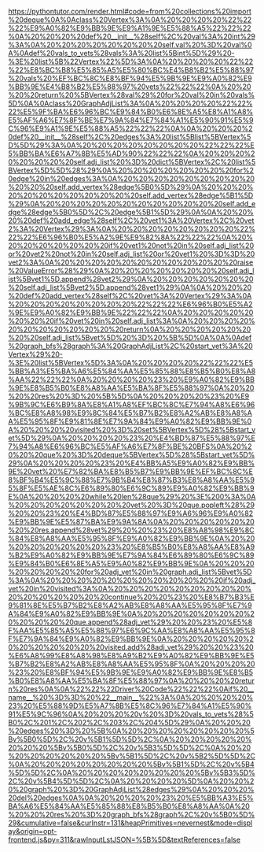 <!--
    File: graph_bfs.md
    Created Time: 2024-01-05
    Author: krahets (krahets@163.com)
--->

<!-- [file]{graph_bfs}-[class]{}-[func]{graph_bfs} -->
https://pythontutor.com/render.html#code=from%20collections%20import%20deque%0A%0Aclass%20Vertex%3A%0A%20%20%20%20%22%22%22%E9%A0%82%E9%BB%9E%E9%A1%9E%E5%88%A5%22%22%22%0A%20%20%20%20def%20__init__%28self%2C%20val%3A%20int%29%3A%0A%20%20%20%20%20%20%20%20self.val%20%3D%20val%0A%0Adef%20vals_to_vets%28vals%3A%20list%5Bint%5D%29%20-%3E%20list%5B%22Vertex%22%5D%3A%0A%20%20%20%20%22%22%22%E8%BC%B8%E5%85%A5%E5%80%BC%E4%B8%B2%E5%88%97%20vals%20%EF%BC%8C%E8%BF%94%E5%9B%9E%E9%A0%82%E9%BB%9E%E4%B8%B2%E5%88%97%20vets%22%22%22%0A%20%20%20%20return%20%5BVertex%28val%29%20for%20val%20in%20vals%5D%0A%0Aclass%20GraphAdjList%3A%0A%20%20%20%20%22%22%22%E5%9F%BA%E6%96%BC%E9%84%B0%E6%8E%A5%E8%A1%A8%E5%AF%A6%E7%8F%BE%E7%9A%84%E7%84%A1%E5%90%91%E5%9C%96%E9%A1%9E%E5%88%A5%22%22%22%0A%0A%20%20%20%20def%20__init__%28self%2C%20edges%3A%20list%5Blist%5BVertex%5D%5D%29%3A%0A%20%20%20%20%20%20%20%20%22%22%22%E5%BB%BA%E6%A7%8B%E5%AD%90%22%22%22%0A%20%20%20%20%20%20%20%20self.adj_list%20%3D%20dict%5BVertex%2C%20list%5BVertex%5D%5D%28%29%0A%20%20%20%20%20%20%20%20for%20edge%20in%20edges%3A%0A%20%20%20%20%20%20%20%20%20%20%20%20self.add_vertex%28edge%5B0%5D%29%0A%20%20%20%20%20%20%20%20%20%20%20%20self.add_vertex%28edge%5B1%5D%29%0A%20%20%20%20%20%20%20%20%20%20%20%20self.add_edge%28edge%5B0%5D%2C%20edge%5B1%5D%29%0A%0A%20%20%20%20def%20add_edge%28self%2C%20vet1%3A%20Vertex%2C%20vet2%3A%20Vertex%29%3A%0A%20%20%20%20%20%20%20%20%22%22%22%E6%96%B0%E5%A2%9E%E9%82%8A%22%22%22%0A%20%20%20%20%20%20%20%20if%20vet1%20not%20in%20self.adj_list%20or%20vet2%20not%20in%20self.adj_list%20or%20vet1%20%3D%3D%20vet2%3A%0A%20%20%20%20%20%20%20%20%20%20%20%20raise%20ValueError%28%29%0A%20%20%20%20%20%20%20%20self.adj_list%5Bvet1%5D.append%28vet2%29%0A%20%20%20%20%20%20%20%20self.adj_list%5Bvet2%5D.append%28vet1%29%0A%0A%20%20%20%20def%20add_vertex%28self%2C%20vet%3A%20Vertex%29%3A%0A%20%20%20%20%20%20%20%20%22%22%22%E6%96%B0%E5%A2%9E%E9%A0%82%E9%BB%9E%22%22%22%0A%20%20%20%20%20%20%20%20if%20vet%20in%20self.adj_list%3A%0A%20%20%20%20%20%20%20%20%20%20%20%20return%0A%20%20%20%20%20%20%20%20self.adj_list%5Bvet%5D%20%3D%20%5B%5D%0A%0A%0Adef%20graph_bfs%28graph%3A%20GraphAdjList%2C%20start_vet%3A%20Vertex%29%20-%3E%20list%5BVertex%5D%3A%0A%20%20%20%20%22%22%22%E5%BB%A3%E5%BA%A6%E5%84%AA%E5%85%88%E8%B5%B0%E8%A8%AA%22%22%22%0A%20%20%20%20%23%20%E9%A0%82%E9%BB%9E%E8%B5%B0%E8%A8%AA%E5%BA%8F%E5%88%97%0A%20%20%20%20res%20%3D%20%5B%5D%0A%20%20%20%20%23%20%E9%9B%9C%E6%B9%8A%E8%A1%A8%EF%BC%8C%E7%94%A8%E6%96%BC%E8%A8%98%E9%8C%84%E5%B7%B2%E8%A2%AB%E8%A8%AA%E5%95%8F%E9%81%8E%E7%9A%84%E9%A0%82%E9%BB%9E%0A%20%20%20%20visited%20%3D%20set%5BVertex%5D%28%5Bstart_vet%5D%29%0A%20%20%20%20%23%20%E4%BD%87%E5%88%97%E7%94%A8%E6%96%BC%E5%AF%A6%E7%8F%BE%20BFS%0A%20%20%20%20que%20%3D%20deque%5BVertex%5D%28%5Bstart_vet%5D%29%0A%20%20%20%20%23%20%E4%BB%A5%E9%A0%82%E9%BB%9E%20vet%20%E7%82%BA%E8%B5%B7%E9%BB%9E%EF%BC%8C%E8%BF%B4%E5%9C%88%E7%9B%B4%E8%87%B3%E8%A8%AA%E5%95%8F%E5%AE%8C%E6%89%80%E6%9C%89%E9%A0%82%E9%BB%9E%0A%20%20%20%20while%20len%28que%29%20%3E%200%3A%0A%20%20%20%20%20%20%20%20vet%20%3D%20que.popleft%28%29%20%20%23%20%E4%BD%87%E5%88%97%E9%A6%96%E9%A0%82%E9%BB%9E%E5%87%BA%E9%9A%8A%0A%20%20%20%20%20%20%20%20res.append%28vet%29%20%20%23%20%E8%A8%98%E9%8C%84%E8%A8%AA%E5%95%8F%E9%A0%82%E9%BB%9E%0A%20%20%20%20%20%20%20%20%23%20%E8%B5%B0%E8%A8%AA%E8%A9%B2%E9%A0%82%E9%BB%9E%E7%9A%84%E6%89%80%E6%9C%89%E9%84%B0%E6%8E%A5%E9%A0%82%E9%BB%9E%0A%20%20%20%20%20%20%20%20for%20adj_vet%20in%20graph.adj_list%5Bvet%5D%3A%0A%20%20%20%20%20%20%20%20%20%20%20%20if%20adj_vet%20in%20visited%3A%0A%20%20%20%20%20%20%20%20%20%20%20%20%20%20%20%20continue%20%20%23%20%E8%B7%B3%E9%81%8E%E5%B7%B2%E8%A2%AB%E8%A8%AA%E5%95%8F%E7%9A%84%E9%A0%82%E9%BB%9E%0A%20%20%20%20%20%20%20%20%20%20%20%20que.append%28adj_vet%29%20%20%23%20%E5%8F%AA%E5%85%A5%E5%88%97%E6%9C%AA%E8%A8%AA%E5%95%8F%E7%9A%84%E9%A0%82%E9%BB%9E%0A%20%20%20%20%20%20%20%20%20%20%20%20visited.add%28adj_vet%29%20%20%23%20%E6%A8%99%E8%A8%98%E8%A9%B2%E9%A0%82%E9%BB%9E%E5%B7%B2%E8%A2%AB%E8%A8%AA%E5%95%8F%0A%20%20%20%20%23%20%E8%BF%94%E5%9B%9E%E9%A0%82%E9%BB%9E%E8%B5%B0%E8%A8%AA%E5%BA%8F%E5%88%97%0A%20%20%20%20return%20res%0A%0A%22%22%22Driver%20Code%22%22%22%0Aif%20__name__%20%3D%3D%20%22__main__%22%3A%0A%20%20%20%20%23%20%E5%88%9D%E5%A7%8B%E5%8C%96%E7%84%A1%E5%90%91%E5%9C%96%0A%20%20%20%20v%20%3D%20vals_to_vets%28%5B0%2C%201%2C%202%2C%203%2C%204%5D%29%0A%20%20%20%20edges%20%3D%20%5B%0A%20%20%20%20%20%20%20%20%5Bv%5B0%5D%2C%20v%5B1%5D%5D%2C%0A%20%20%20%20%20%20%20%20%5Bv%5B0%5D%2C%20v%5B3%5D%5D%2C%0A%20%20%20%20%20%20%20%20%5Bv%5B1%5D%2C%20v%5B2%5D%5D%2C%0A%20%20%20%20%20%20%20%20%5Bv%5B1%5D%2C%20v%5B4%5D%5D%2C%0A%20%20%20%20%20%20%20%20%5Bv%5B3%5D%2C%20v%5B4%5D%5D%2C%0A%20%20%20%20%5D%0A%20%20%20%20graph%20%3D%20GraphAdjList%28edges%29%0A%20%20%20%20del%20edges%0A%0A%20%20%20%20%23%20%E5%BB%A3%E5%BA%A6%E5%84%AA%E5%85%88%E8%B5%B0%E8%A8%AA%0A%20%20%20%20res%20%3D%20graph_bfs%28graph%2C%20v%5B0%5D%29&cumulative=false&curInstr=131&heapPrimitives=nevernest&mode=display&origin=opt-frontend.js&py=311&rawInputLstJSON=%5B%5D&textReferences=false
